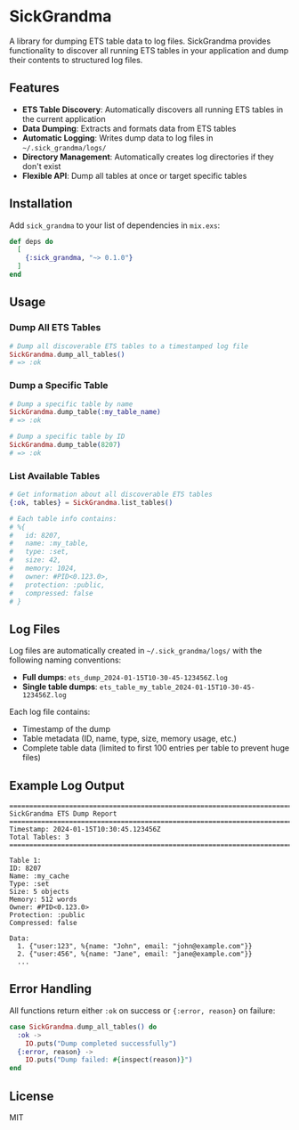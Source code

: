 # SickGrandma

A library for dumping ETS table data to log files. SickGrandma provides functionality to discover all running ETS tables in your application and dump their contents to structured log files.

## Features

- **ETS Table Discovery**: Automatically discovers all running ETS tables in the current application
- **Data Dumping**: Extracts and formats data from ETS tables
- **Automatic Logging**: Writes dump data to log files in `~/.sick_grandma/logs/`
- **Directory Management**: Automatically creates log directories if they don't exist
- **Flexible API**: Dump all tables at once or target specific tables

## Installation

Add `sick_grandma` to your list of dependencies in `mix.exs`:

```elixir
def deps do
  [
    {:sick_grandma, "~> 0.1.0"}
  ]
end
```

## Usage

### Dump All ETS Tables

```elixir
# Dump all discoverable ETS tables to a timestamped log file
SickGrandma.dump_all_tables()
# => :ok
```

### Dump a Specific Table

```elixir
# Dump a specific table by name
SickGrandma.dump_table(:my_table_name)
# => :ok

# Dump a specific table by ID
SickGrandma.dump_table(8207)
# => :ok
```

### List Available Tables

```elixir
# Get information about all discoverable ETS tables
{:ok, tables} = SickGrandma.list_tables()

# Each table info contains:
# %{
#   id: 8207,
#   name: :my_table,
#   type: :set,
#   size: 42,
#   memory: 1024,
#   owner: #PID<0.123.0>,
#   protection: :public,
#   compressed: false
# }
```

## Log Files

Log files are automatically created in `~/.sick_grandma/logs/` with the following naming conventions:

- **Full dumps**: `ets_dump_2024-01-15T10-30-45-123456Z.log`
- **Single table dumps**: `ets_table_my_table_2024-01-15T10-30-45-123456Z.log`

Each log file contains:
- Timestamp of the dump
- Table metadata (ID, name, type, size, memory usage, etc.)
- Complete table data (limited to first 100 entries per table to prevent huge files)

## Example Log Output

```
================================================================================
SickGrandma ETS Dump Report
================================================================================
Timestamp: 2024-01-15T10:30:45.123456Z
Total Tables: 3
================================================================================

Table 1:
ID: 8207
Name: :my_cache
Type: :set
Size: 5 objects
Memory: 512 words
Owner: #PID<0.123.0>
Protection: :public
Compressed: false

Data:
  1. {"user:123", %{name: "John", email: "john@example.com"}}
  2. {"user:456", %{name: "Jane", email: "jane@example.com"}}
  ...
```

## Error Handling

All functions return either `:ok` on success or `{:error, reason}` on failure:

```elixir
case SickGrandma.dump_all_tables() do
  :ok -> 
    IO.puts("Dump completed successfully")
  {:error, reason} -> 
    IO.puts("Dump failed: #{inspect(reason)}")
end
```

## License

MIT

